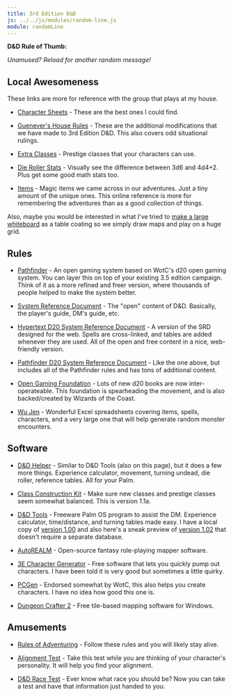 ```yaml
---
title: 3rd Edition D&D
js: ../../js/modules/random-line.js
module: randomLine
---
```


**D&D Rule of Thumb:**

<div class="Ta(c)"><span random-line="dnd-tips.txt"></span></div>

_Unamused?  Reload for another random message!_


Local Awesomeness
-----------------

These links are more for reference with the group that plays at my house.

* [Character Sheets](char-sheet/) - These are the best ones I could find.

* [Guenever's House Rules](house-rules/) - These are the additional modifications that we have made to 3rd Edition D&D.  This also covers odd situational rulings.

* [Extra Classes](classes/) - Prestige classes that your characters can use.


* [Die Roller Stats](diestats/) - Visually see the difference between 3d6 and 4d4+2.  Plus get some good math stats too.

* [Items](items/) - Magic items we came across in our adventures.  Just a tiny amount of the unique ones.  This online reference is more for remembering the adventures than as a good collection of things.

Also, maybe you would be interested in what I've tried to [make a large whiteboard](../whiteboard/) as a table coating so we simply draw maps and play on a huge grid.


Rules
-----

* [Pathfinder](http://paizo.com/pathfinderRPG) - An open gaming system based on WotC's d20 open gaming system.  You can layer this on top of your existing 3.5 edition campaign.  Think of it as a more refined and freer version, where thousands of people helped to make the system better.

* [System Reference Document](http://www.opengamingfoundation.org/srd.html) - The "open" content of D&D.  Basically, the player's guide, DM's guide, etc.

* [Hypertext D20 System Reference Document](http://d20srd.org) - A version of the SRD designed for the web.  Spells are cross-linked, and tables are added whenever they are used.  All of the open and free content in a nice, web-friendly version.

* [Pathfinder D20 System Reference Document](http://d20pfsrd.com) - Like the one above, but includes all of the Pathfinder rules and has tons of additional content.

* [Open Gaming Foundation](http://www.opengamingfoundation.org/) - Lots of new d20 books are now inter-operateable.  This foundation is spearheading the movement, and is also backed/created by Wizards of the Coast.

* [Wu Jen](http://www.geocities.com/winspir/) - Wonderful Excel spreadsheets covering items, spells, characters, and a very large one that will help generate random monster encounters.


Software
--------

* [D&D Helper](/software/dnd-helper/) - Similar to D&D Tools (also on this page), but it does a few more things.  Experience calculator, movement, turning undead, die roller, reference tables.  All for your Palm.

* [Class Construction Kit](classes/classconstruction.pdf) - Make sure new classes and prestige classes seem somewhat balanced.  This is version 1.1a.

* [D&D Tools](http://bellsouthpwp.net/s/c/scraw68/) - Freeware Palm OS program to assist the DM.  Experience calculator, time/distance, and turning tables made easy.  I have a local copy of [version 1.00](dndtools100.zip) and also here's a sneak preview of [version 1.02](dungeonhelper.prc) that doesn't require a separate database.

* [AutoREALM](http://autorealm.sourceforge.net/) - Open-source fantasy role-playing mapper software.

* [3E Character Generator](http://www.dark-legacy.com/redblade3e/dnd/fr_info.html) - Free software that lets you quickly pump out characters.  I have been told it is very good but sometimes a little quirky.

* [PCGen](http://pcgen.sourceforge.net/) - Endorsed somewhat by WotC, this also helps you create characters.  I have no idea how good this one is.

* [Dungeon Crafter 2](http://www.dungeoncrafter.com/) - Free tile-based mapping software for Windows.


Amusements
----------

* [Rules of Adventuring](rules/) - Follow these rules and you will likely stay alive.

* [Alignment Test](http://www.wizards.com/default.asp?x=dnd/dnd/20001222b) - Take this test while you are thinking of your character's personality.  It will help you find your alignment.

* [D&D Race Test](http://www.okcupid.com/tests/take?testid=4428779146069160628) - Ever know what race you should be?  Now you can take a test and have that information just handed to you.

